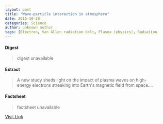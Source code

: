 ```yaml
---
layout: post
title: "Wave-particle interaction in atmosphere"
date: 2015-10-28
categories: Science
author: unknown author
tags: [Electron, Van Allen radiation belt, Plasma (physics), Radiation, Earth, Electromagnetic radiation, Physical phenomena, Chemistry, Physical universe, Experimental physics, Phases of matter, Mechanics, Force, Physical chemistry, Nature, Applied and interdisciplinary physics, Physics, Physical sciences]
---
```



#### Digest
>digest unavailable

#### Extract
>A new study sheds light on the impact of plasma waves on high-energy electrons streaking into Earth's magnetic field from space....

#### Factsheet
>factsheet unavailable

[Visit Link](http://www.sciencedaily.com/releases/2015/10/151027143023.htm)


